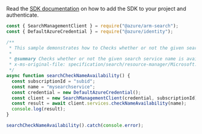Read the [SDK documentation](https://github.com/Azure/azure-sdk-for-js/blob/%40azure%2Farm-search_3.0.1/sdk/search/arm-search/README.md) on how to add the SDK to your project and authenticate.

```javascript
const { SearchManagementClient } = require("@azure/arm-search");
const { DefaultAzureCredential } = require("@azure/identity");

/**
 * This sample demonstrates how to Checks whether or not the given search service name is available for use. Search service names must be globally unique since they are part of the service URI (https://<name>.search.windows.net).
 *
 * @summary Checks whether or not the given search service name is available for use. Search service names must be globally unique since they are part of the service URI (https://<name>.search.windows.net).
 * x-ms-original-file: specification/search/resource-manager/Microsoft.Search/stable/2020-08-01/examples/SearchCheckNameAvailability.json
 */
async function searchCheckNameAvailability() {
  const subscriptionId = "subid";
  const name = "mysearchservice";
  const credential = new DefaultAzureCredential();
  const client = new SearchManagementClient(credential, subscriptionId);
  const result = await client.services.checkNameAvailability(name);
  console.log(result);
}

searchCheckNameAvailability().catch(console.error);
```
